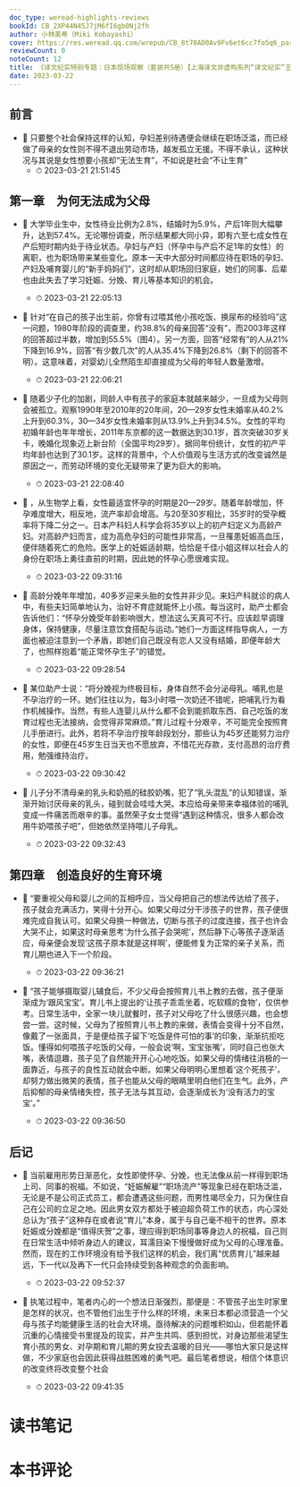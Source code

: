 ```yaml
---
doc_type: weread-highlights-reviews
bookId: CB_2XP44N45J7jM6fI6gb0Nj2fh
author: 小林美希（Miki Kobayashi）
cover: https://res.weread.qq.com/wrepub/CB_8t70AD0Av9Fv6et6cc7fo5q6_parsecover
reviewCount: 0
noteCount: 12
title: 《译文纪实特别专题：日本现场观察（套装共5册）【上海译文非虚构系列“译文纪实”王牌支线“日本现场观察”首次集结成套，深入了解日本社会现状，孤独、贫困、女性、职场、养老、生育……用真实的故事，走进日本普通人的喜怒哀乐】》
date: 2023-03-22
---
```



## 前言


- 📌 只要整个社会保持这样的认知，孕妇差别待遇便会继续在职场泛滥，而已经做了母亲的女性则不得不退出劳动市场，越发孤立无援。不得不承认，这种状况与其说是女性想要小孩却“无法生育”，不如说是社会“不让生育” 
    - ⏱ 2023-03-21 21:51:45 
## 第一章　为何无法成为父母


- 📌 大学毕业生中，女性待业比例为2.8%，结婚时为5.9%，产后1年则大幅攀升，达到57.4%。无论哪份调查，所示结果都大同小异，即有六至七成女性在产后短时期内处于待业状态。孕妇与产妇（怀孕中与产后不足1年的女性）的离职，也为职场带来某些变化。原本一天中大部分时间都应待在职场的孕妇、产妇及哺育婴儿的“新手妈妈们”，这时却从职场回归家庭，她们的同事、后辈也由此失去了学习妊娠、分娩、育儿等基本知识的机会。 
    - ⏱ 2023-03-21 22:05:13 

- 📌 针对“在自己的孩子出生前，你曾有过喂其他小孩吃饭、换尿布的经验吗”这一问题，1980年阶段的调查里，约38.8%的母亲回答“没有”，而2003年这样的回答超过半数，增加到55.5%（图4）。另一方面，回答“经常有”的人从21%下降到16.9%，回答“有少数几次”的人从35.4%下降到26.8%（剩下的回答不明）。这意味着，对婴幼儿全然陌生却直接成为父母的年轻人数量激增。 
    - ⏱ 2023-03-21 22:06:21 

- 📌 随着少子化的加剧，同龄人中有孩子的家庭本就越来越少，一旦成为父母则会被孤立。观察1990年至2010年的20年间，20—29岁女性未婚率从40.2%上升到60.3%，30—34岁女性未婚率则从13.9%上升到34.5%。女性的平均初婚年龄也年年增长，2011年东京都的这一数据达到30.1岁，首次突破30岁关卡，晚婚化现象迈上新台阶（全国平均29岁）。据同年份统计，女性的初产平均年龄也达到了30.1岁。这样的背景中，个人价值观与生活方式的改变诚然是原因之一，而劳动环境的变化无疑带来了更为巨大的影响。 
    - ⏱ 2023-03-21 22:08:40 

- 📌 ，从生物学上看，女性最适宜怀孕的时期是20—29岁。随着年龄增加，怀孕难度增大，相反地，流产率却会增高。与20至30岁相比，35岁时的受孕概率将下降二分之一。日本产科妇人科学会将35岁以上的初产妇定义为高龄产妇。对高龄产妇而言，成为高危孕妇的可能性非常高，一旦罹患妊娠高血压，便伴随着死亡的危险。医学上的妊娠适龄期，恰恰是千佳小姐这样以社会人的身份在职场上勇往直前的时期，因此她的怀孕心愿很难实现。 
    - ⏱ 2023-03-22 09:31:16 

- 📌 高龄分娩年年增加，40多岁迎来头胎的女性并非少见。来妇产科就诊的病人中，有些夫妇简单地认为，治好不育症就能怀上小孩。每当这时，助产士都会告诉他们：“怀孕分娩受年龄影响很大，想法这么天真可不行。应该趁早调理身体，保持健康，尽量注意饮食搭配与运动。”她们一方面这样指导病人，一方面也被迫注意到一个矛盾，即她们自己既没有恋人又没有结婚，即便年龄大了，也照样抱着“能正常怀孕生子”的错觉。 
    - ⏱ 2023-03-22 09:28:54 

- 📌 某位助产士说：“将分娩视为终极目标，身体自然不会分泌母乳。哺乳也是不孕治疗的一环。她们往往以为，每3小时喂一次奶还不错呢，把哺乳行为看作机械操作。当然，有些人连婴儿从什么都不会到能抓取东西、自己吃饭的发育过程也无法接纳，会觉得非常麻烦。”育儿过程十分艰辛，不可能完全按照育儿手册进行。此外，若将不孕治疗按年龄段划分，那些认为45岁还能努力治疗的女性，即便在45岁生日当天也不愿放弃，不惜花光存款，支付高昂的治疗费用，勉强维持治疗。 
    - ⏱ 2023-03-22 09:30:42 

- 📌 儿子分不清母亲的乳头和奶瓶的硅胶奶嘴，犯了“乳头混乱”的认知错误，渐渐开始讨厌母亲的乳头，碰到就会哇哇大哭。本应给母亲带来幸福体验的哺乳变成一件痛苦而艰辛的事。虽然荣子女士觉得“遇到这种情况，很多人都会改用牛奶喂孩子吧”，但她依然坚持喂儿子母乳。 
    - ⏱ 2023-03-22 09:32:43 
## 第四章　创造良好的生育环境


- 📌 “要重视父母和婴儿之间的互相呼应，当父母把自己的想法传达给了孩子，孩子就会充满活力，笑得十分开心。如果父母过分干涉孩子的世界，孩子便很难完成自我认可。如果父母换一种做法，切断与孩子的过度连接，孩子也许会大哭不止，如果这时母亲思考‘为什么孩子会哭呢’，然后静下心等孩子逐渐适应，母亲便会发现‘这孩子原本就是这样啊’，便能修复为正常的亲子关系，而育儿期也进入下一个阶段。 
    - ⏱ 2023-03-22 09:36:21 

- 📌 “孩子能够摄取婴儿辅食后，不少父母会按照育儿书上教的去做，孩子便渐渐成为‘跟风宝宝’。育儿书上提出的‘让孩子乖乖坐着，吃软糯的食物’，仅供参考。日常生活中，全家一块儿就餐时，孩子对父母吃了什么很感兴趣，也会想尝一尝。这时候，父母为了按照育儿书上教的来做，表情会变得十分不自然，像戴了一张面具，于是便给孩子留下‘吃饭是件可怕的事’的印象，渐渐抗拒吃饭。懂得如何喂孩子吃饭的父母，一般会说‘啊，宝宝张嘴’，同时自己也张大嘴，表情逗趣，孩子见了自然能开开心心地吃饭。如果父母的情绪往消极的一面靠近，与孩子的良性互动就会中断。如果父母明明心里想着‘这个死孩子’，却努力做出微笑的表情，孩子也能从父母的眼睛里明白他们在生气。此外，产后抑郁的母亲情绪失控，孩子无法与其互动，会逐渐成长为‘没有活力的宝宝’。” 
    - ⏱ 2023-03-22 09:36:50 
## 后记


- 📌 当前雇用形势日渐恶化，女性即使怀孕、分娩，也无法像从前一样得到职场上司、同事的祝福。不如说，“妊娠解雇”“职场流产”等现象已经在职场泛滥，无论是不是公司正式员工，都会遭遇这些问题，而男性竭尽全力，只为保住自己在公司的立足之地。因此男女双方都处于被迫超负荷工作的状态，内心深处总认为“孩子”这种存在或者说“育儿”本身，属于与自己毫不相干的世界。原本妊娠或分娩都是“值得庆贺”之事，理应得到职场同事等身边人的祝福，自己则在日常生活中倾听身边人的建议，耳濡目染下慢慢做好成为父母的心理准备。然而，现在的工作环境没有给予我们这样的机会，我们离“优质育儿”越来越远，下一代以及再下一代只会持续受到各种观念的负面影响。 
    - ⏱ 2023-03-22 09:52:37 

- 📌 执笔过程中，笔者内心的一个想法日渐强烈，那便是：不管孩子出生时家里是怎样的状况，也不管他们出生于什么样的环境，未来日本都必须营造一个父母与孩子均能健康生活的社会大环境。亟待解决的问题堆积如山，但若能怀着沉重的心情接受书里提及的现实，并产生共鸣、感到担忧，对身边那些渴望生育小孩的男女、对孕期和育儿期的男女投去温暖的目光——哪怕大家只是这样做，不少家庭也会因此获得战胜困难的勇气吧。最后笔者想说，相信个体意识的改变终将改变整个社会 
    - ⏱ 2023-03-22 09:41:35 

# 读书笔记


# 本书评论
